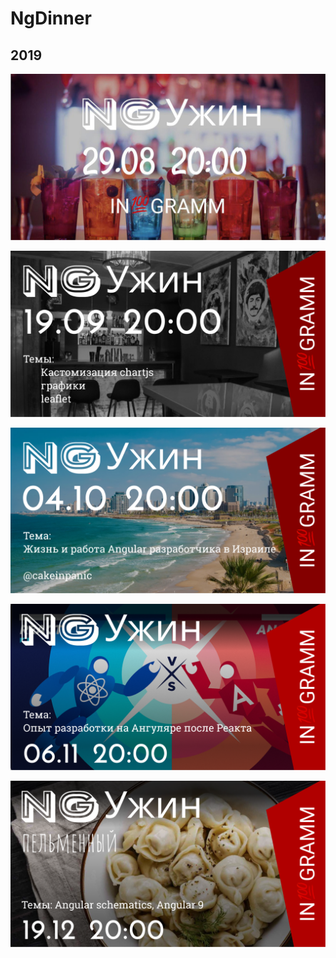 # NgDinner

## 2019

<p align="center">
  <img src="https://raw.githubusercontent.com/ngDinner/Saint-Petersburg/master/images/ngDinner1.jpg" title="ngDinner #1">
</p>

<p align="center">
  <img src="https://raw.githubusercontent.com/ngDinner/Saint-Petersburg/master/images/ngDinner2.png" title="ngDinner #2">
</p>

<p align="center">
  <img src="https://raw.githubusercontent.com/ngDinner/Saint-Petersburg/master/images/ngDinner3.png" title="ngDinner #3">
</p>

<p align="center">
  <img src="https://raw.githubusercontent.com/ngDinner/Saint-Petersburg/master/images/ngDinner4.png" title="ngDinner #4">
</p>

<p align="center">
  <img src="https://raw.githubusercontent.com/ngDinner/Saint-Petersburg/master/images/ngDinner5.png" title="ngDinner #4">
</p>
